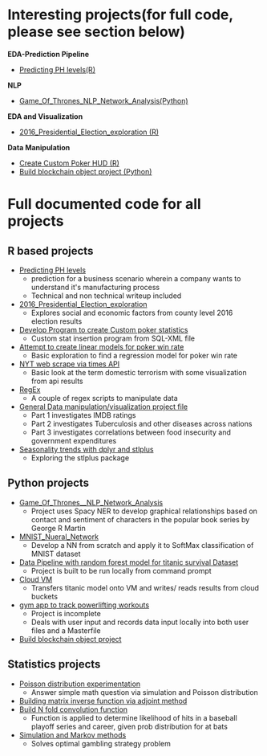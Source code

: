 # Interesting projects(for full code, please see section below) 

**EDA-Prediction Pipeline**
+ [Predicting PH levels(R)](https://rpubs.com/justin_herman_42/497179)

**NLP**
+ [Game_Of_Thrones_NLP_Network_Analysis(Python)](https://nbviewer.jupyter.org/github/justinherman42/Data_Science_Projects/blob/master/Python/Game_Of_Thrones__NLP_Network_Analysis/Game_of_Thrones_NER.ipynb)

**EDA and Visualization**
+ [2016_Presidential_Election_exploration (R)](http://rpubs.com/justin_herman_42/457852)
  
**Data Manipulation**
+ [Create Custom Poker HUD (R)](https://rpubs.com/justin_herman_42/385739)
+ [Build blockchain object project (Python)](https://github.com/justinherman42/Data_Science_Projects/blob/master/Python/Build%20Blockchain/Blockchain.py)

# Full documented code for all projects
## R based projects
  + [Predicting PH levels](https://github.com/justinherman42/Data_Science_Projects/tree/master/R/Predicting_PH_levels) 
    + prediction for a business scenario wherein a company wants to understand it's manufacturing process
    + Technical and non technical writeup included
  + [2016_Presidential_Election_exploration](https://github.com/justinherman42/Data_Science_Projects/tree/master/R/2016_CountyLevel_Election_Data) 
    + Explores social and economic factors from county level 2016 election results
  + [Develop Program to create Custom poker statistics](https://github.com/justinherman42/Data_Science_Projects/tree/master/R/Build_Custom_Poker_Statistics_Software) 
    + Custom stat insertion program from SQL-XML file
  + [Attempt to create linear models for poker win rate](https://github.com/justinherman42/Data_Science_Projects/tree/master/R/Build_Linear_Regression_Model_For_Poker_Winrate) 
    + Basic exploration to find a regression model for poker win rate
  + [NYT web scrape via times API](https://github.com/justinherman42/Data_Science_Projects/tree/master/R/New_York_times_webscrape) 
    + Basic look at the term domestic terrorism with some visualization from api results
  + [RegEx](https://github.com/justinherman42/Data_Science_Projects/tree/master/R/Regex_data_cleanup)
    + A couple of regex scripts to manipulate data 
  + [General Data manipulation/visualization project file](https://github.com/justinherman42/Data_Science_Projects/tree/master/R/General_Data_manipulation)
    + Part 1 investigates IMDB ratings
    + Part 2 investigates Tuberculosis and other diseases across nations
    + Part 3 investigates correlations between food insecurity and government expenditures 
  + [Seasonality trends with dplyr and stlplus](https://github.com/justinherman42/Data_Science_Projects/tree/master/R/Seasonality%20trends%20with%20dplyr%20and%20stlplus)
    + Exploring the stlplus package
 
 ## Python projects
 
  + [Game_Of_Thrones__NLP_Network_Analysis](https://github.com/justinherman42/Data_Science_Projects/blob/master/Python/Game_Of_Thrones__NLP_Network_Analysis/Game_of_Thrones_NER.ipynb) 
    + Project uses Spacy NER to develop graphical relationships based on contact and sentiment of characters in the popular book series by George R Martin
  + [MNIST_Nueral_Network](https://github.com/justinherman42/Data_Science_Projects/tree/master/Python/Mnist_dataset_Neural_Network_from_scratch)
    + Develop a NN from scratch and apply it to SoftMax classification of MNIST dataset
  + [Data Pipeline with random forest model for titanic survival Dataset](https://github.com/justinherman42/Data_Science_Projects/tree/master/Python/Titanic_Survival_Pipeline)
    + Project is built to be run locally from command prompt
  + [Cloud VM](https://github.com/justinherman42/Data_Science_Projects/tree/master/Python/Cloud_VM) 
    + Transfers titanic model onto VM and writes/ reads results from cloud buckets 
  + [gym app to track powerlifting workouts](https://github.com/justinherman42/Data_Science_Projects/tree/master/Python/gym%20app)
      + Project is incomplete  
      + Deals with user input and records data input locally into both user files and a Masterfile
  + [Build blockchain object project](https://github.com/justinherman42/Data_Science_Projects/tree/master/Python/Build%20Blockchain)

## Statistics projects
  + [Poisson distribution experimentation](https://github.com/justinherman42/Data_Science_Projects/tree/master/Math_Statistics/Applying_poisson) 
    + Answer simple math question via simulation and Poisson distribution
  + [Building matrix inverse function via adjoint method](https://github.com/justinherman42/Data_Science_Projects/tree/master/Math_Statistics/Matrix_inverse_function)
  + [Build N fold convolution function](https://github.com/justinherman42/Data_Science_Projects/tree/master/Math_Statistics/Nfold_convolution_function)
    + Function is applied to determine likelihood of hits in a baseball playoff series and career, given prob distribution for at bats
  + [Simulation and Markov methods](https://github.com/justinherman42/Data_Science_Projects/tree/master/Math_Statistics/Simulation_and_Markov)
    + Solves optimal gambling strategy problem
